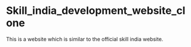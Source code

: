 # Skill_india_development_website_clone
This is a website which is similar to the official skill india website.
